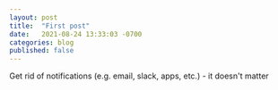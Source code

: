 ```yaml
---
layout: post
title:  "First post"
date:   2021-08-24 13:33:03 -0700
categories: blog
published: false
---
```


Get rid of notifications (e.g. email, slack, apps, etc.) - it doesn't matter
